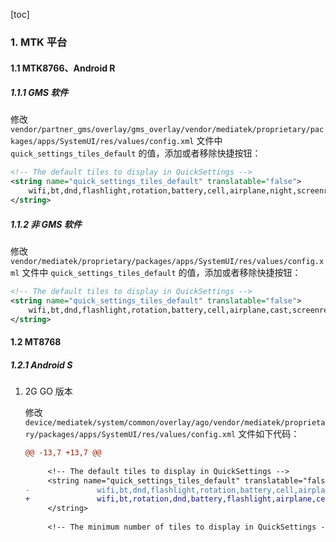 [toc]

### 1. MTK 平台

#### 1.1 MTK8766、Android R

##### 1.1.1 GMS 软件

修改 `vendor/partner_gms/overlay/gms_overlay/vendor/mediatek/proprietary/packages/apps/SystemUI/res/values/config.xml` 文件中 `quick_settings_tiles_default` 的值，添加或者移除快捷按钮：

```xml
<!-- The default tiles to display in QuickSettings -->
<string name="quick_settings_tiles_default" translatable="false">
    wifi,bt,dnd,flashlight,rotation,battery,cell,airplane,night,screenrecord,custom(com.google.android.gms/.nearby.sharing.SharingTileService)
</string>
```

##### 1.1.2 非 GMS 软件

修改 `vendor/mediatek/proprietary/packages/apps/SystemUI/res/values/config.xml` 文件中  `quick_settings_tiles_default` 的值，添加或者移除快捷按钮：

```xml
<!-- The default tiles to display in QuickSettings -->
<string name="quick_settings_tiles_default" translatable="false">
    wifi,bt,dnd,flashlight,rotation,battery,cell,airplane,cast,screenrecord
</string>
```

#### 1.2 MT8768

##### 1.2.1 Android S

1. 2G GO 版本

   修改 `device/mediatek/system/common/overlay/ago/vendor/mediatek/proprietary/packages/apps/SystemUI/res/values/config.xml` 文件如下代码：

   ```diff
   @@ -13,7 +13,7 @@
    
        <!-- The default tiles to display in QuickSettings -->
        <string name="quick_settings_tiles_default" translatable="false">
   -               wifi,bt,dnd,flashlight,rotation,battery,cell,airplane,night,screenrecord,custom(com.google.android.gms/.nearby.sharing.SharingTileService)
   +               wifi,bt,rotation,dnd,battery,flashlight,airplane,cell,location,dark,autoreboot,custom(com.google.android.gms/.nearby.sharing.SharingTileService)^M
        </string>
    
        <!-- The minimum number of tiles to display in QuickSettings -->
   ```

   
